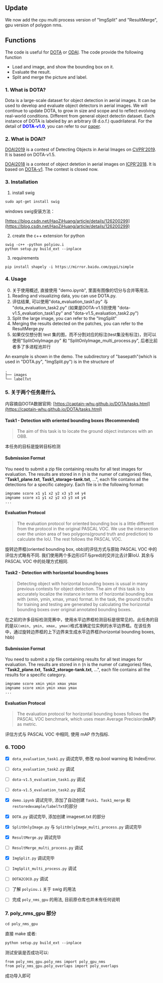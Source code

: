 
## Update


<p>
    We now add the cpu multi process version of "ImgSplit" and "ResultMerge", gpu version of polygon nms.
</p>

## Functions

The code is useful for <a href="http://captain.whu.edu.cn/DOTAweb/">DOTA<a> or
<a href="http://captain.whu.edu.cn/ODAI/">ODAI<a>. The code provide the following function
<ul>
    <li>
        Load and image, and show the bounding box on it.
    </li>
    <li>
        Evaluate the result.
    </li>
    <li>
        Split and merge the picture and label.
    </li>
</ul>

### 1. What is DOTA?
<p>
Dota is a large-scale dataset for object detection in aerial images. 
It can be used to develop and evaluate object detectors in aerial images. 
We will continue to update DOTA, to grow in size and scope and to reflect evolving real-world conditions.
Different from general object detectin dataset. Each instance of DOTA is labeled by an arbitrary (8 d.o.f.) quadrilateral.
For the detail of <strong style="color:blue"> DOTA-v1.0</strong>, you can refer to our 
<a href="https://arxiv.org/abs/1711.10398">paper</a>.
</p>

### 2. What is DOAI?

[DOAI2019](https://captain-whu.github.io/DOAI2019) is a contest of Detecting Objects in Aerial Images on [CVPR'2019]("http://cvpr2019.thecvf.com/"). It is based on DOTA-v1.5.



[DOAI2018](https://captain-whu.github.io/ODAI) is a contest of object detetion in aerial images on [ICPR'2018]("http://www.icpr2018.org/"). It is based on [DOTA-v1]("http://captain.whu.edu.cn/DOTAweb/"). The contest is closed now. 


### 3. Installation
1. install swig
```
sudo apt-get install swig
```
windows swig安装方法：

[https://blog.csdn.net/HaoZiHuang/article/details/126200299](https://blog.csdn.net/HaoZiHuang/article/details/126200299)

2. create the c++ extension for python
```
swig -c++ -python polyiou.i
python setup.py build_ext --inplace
```

3. requirements
```
pip install shapely -i https://mirror.baidu.com/pypi/simple
```

### 4. Usage
0. 关于使用概述, 直接使用 "demo.ipynb", 里面有图像的切分与合并等用法.
1. Reading and visualizing data, you can use DOTA.py.
2. 评估结果, 可以使用"dota_evaluation_task1.py" 与 "dota_evaluation_task2.py" (如果是DOTA-v1.5则使用 "dota-v1.5_evaluation_task1.py" and "dota-v1.5_evaluation_task2.py")
3. Split the large image, you can refer to the "ImgSplit"
4. Merging the results detected on the patches, you can refer to the ResultMerge.py
5. 如果仅仅想分割 test 集的图，而不分割对应的标注(test集没有标注)，则可以使用"SplitOnlyImage.py" 和 "SplitOnlyImage_multi_process.py", 后者比前者多了多进程池并行

An example is shown in the demo.
The subdirectory of "basepath"(which is used in "DOTA.py", "ImgSplit.py") is in the structure of
```
.
├── images
└── labelTxt
```

### 5. 关于两个任务是什么
内容摘自DOTA数据官网: [https://captain-whu.github.io/DOTA/tasks.html](https://captain-whu.github.io/DOTA/tasks.html)

#### Task1 - Detection with oriented bounding boxes (Recommended)
> The aim of this task is to locate the ground object instances with an OBB.

本任务的目标是旋转目标检测

#### Submission Format
You need to submit a zip file containing results for all test images for evaluation. The results are stored in n (n is the numer of categories) files, "**Task1_plane.txt**, **Task1_storage-tank.txt**, ...", each file contains all the detections for a specific category. Each file is in the following format:


```			
imgname score x1 y1 x2 y2 x3 y3 x4 y4
imgname score x1 y1 x2 y2 x3 y3 x4 y4
... 
```

#### Evaluation Protocol
> The evaluation protocol for oriented bounding box is a little different from the protocol in the original PASCAL VOC. We use the intersection over the union area of two polygons(ground truth and prediction) to calculate the IoU. The rest follows the PASCAL VOC.

旋转边界框(oriented bounding box, obb)的评估方式与原始 PASCAL VOC 中的评估方式略有不同. 我们使用两个多边形(GT与pred)的交并比去计算IoU. 其余与 PASCAL VOC 中的处理方式相同.

#### Task2 - Detection with horizontal bounding boxes
> Detecting object with horizontal bounding boxes is usual in many previous contests for object detection. The aim of this task is to accurately localize the instance in terms of horizontal bounding box with (xmin, ymin, xmax, ymax) format. In the task, the ground truths for training and testing are generated by calculating the horizontal bounding boxes over original annotated bounding boxes.

在之前的许多目标检测竞赛中，使用水平边界框检测目标是很常见的。此任务的目的是以`(xmin, ymin, xmax, ymax)`格式准确定位实例的水平边界框。在该任务中，通过旋转边界框的上下边界来生成水平边界框(horizontal bounding boxes, hbb)

#### Submission Format
You need to submit a zip file containing results for all test images for evaluation. The results are stored in n (n is the numer of categories) files, "**Task2_plane.txt**, **Task2_storage-tank.txt**, ...", each file contains all the results for a specific category.

```
imgname score xmin ymin xmax ymax
imgname score xmin ymin xmax ymax
... 
```

#### Evaluation Protocol
> The evaluation protocol for horizontal bounding boxes follows the PASCAL VOC benchmark, which uses mean Average Precision(**mAP**) as metric.

评估方式与 PASCAL VOC 中相同, 使用 mAP 作为指标.


### 6. TODO

- [x] `dota_evaluation_task1.py` 调试完毕, 修改 np.bool warning 和 IndexError.
- [ ] `dota_evaluation_task2.py` 调试
- [ ] `dota-v1.5_evaluation_task1.py` 调试
- [ ] `dota-v1.5_evaluation_task2.py` 调试
- [x] `demo.ipynb` 调试完毕, 添加了自动创建 `Task1`、`Task1_merge` 和 `restoredexample/labelTxt`的部分
- [x] `DOTA.py` 调试完毕, 添加创建 imageset.txt 的部分
- [x] `SplitOnlyImage.py` 与 `SplitOnlyImage_multi_process.py` 调试完毕
- [x] `ResultMerge.py` 调试完毕
- [ ] `ResultMerge_multi_process.py` 调试
- [x] `ImgSplit.py` 调试完毕
- [ ] `ImgSplit_multi_process.py` 调试
- [ ] `DOTA2COCO.py` 调试
- [ ] 了解 `polyiou.i` 关于 swig 的用法
- [ ] 完成 `poly_nms_gpu` 的用法, 目前原仓库也并未有任何说明


### 7. poly_nms_gpu 部分

```
cd poly_nms_gpu
```
直接 make 或者:
```shell
python setup.py build_ext --inplace
```
测试安装是否成功可以:
```shell
from poly_nms_gpu.poly_nms import poly_gpu_nms
from poly_nms_gpu.poly_overlaps import poly_overlaps
```
成功导入即可
